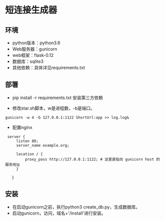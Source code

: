 # 短连接生成器

## 环境

- python版本：python3.6
- Web服务器：gunicorn
- web框架：flask-0.12
- 数据库：sqlite3
- 其他依赖：具体详见requirements.txt



## 部署

- pip install -r requirements.txt 安装第三方依赖

- 修改star.sh脚本，w是进程数，-b是端口。

```
gunicorn -w 4 -b 127.0.0.1:1122 ShortUrl:app >> log.log&
```



- 配置nginx

 ```
  server {
      listen 80;
      server_name example.org; 

      location / {
          proxy_pass http://127.0.0.1:1122; # 这里是指向 gunicorn host 的服务地址
      }

    }
 ```





## 安装

- 在启动gunicorn之前，执行python3 create_db.py，生成数据库。
- 启动gunicorn，访问，域名+'/install'进行安装。

